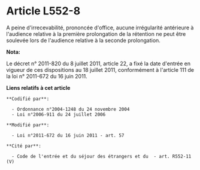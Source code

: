 # Article L552-8

A peine d'irrecevabilité, prononcée d'office, aucune irrégularité antérieure à l'audience relative à la première prolongation
de la rétention ne peut être soulevée lors de l'audience relative à la seconde prolongation.

**Nota:**

Le décret n° 2011-820 du 8 juillet 2011, article 22, a fixé la date d'entrée en vigueur de ces dispositions au 18 juillet
2011, conformément à l'article 111 de la loi n° 2011-672 du 16 juin 2011.

**Liens relatifs à cet article**

	**Codifié par**:

	  - Ordonnance n°2004-1248 du 24 novembre 2004
	  - Loi n°2006-911 du 24 juillet 2006

	**Modifié par**:

	  - Loi n°2011-672 du 16 juin 2011 - art. 57

	**Cité par**:

	  - Code de l'entrée et du séjour des étrangers et du  - art. R552-11 (V)
